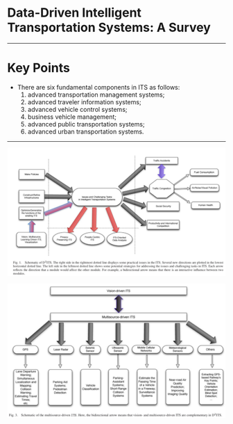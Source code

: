 # Data-Driven Intelligent Transportation Systems: A Survey

----------
# Key Points


- There are six fundamental components in ITS as follows: 
  1. advanced transportation management systems;
  2. advanced traveler information systems;
  3. advanced vehicle control systems;
  4. business vehicle management;
  5. advanced public transportation systems;
  6. advanced urban transportation systems.
----------



![Figure 1](https://raw.githubusercontent.com/subasish/PaperNotes/main/paper_notes/images/018.jpg)

![Figure 2](https://raw.githubusercontent.com/subasish/PaperNotes/main/paper_notes/images/019.jpg)




